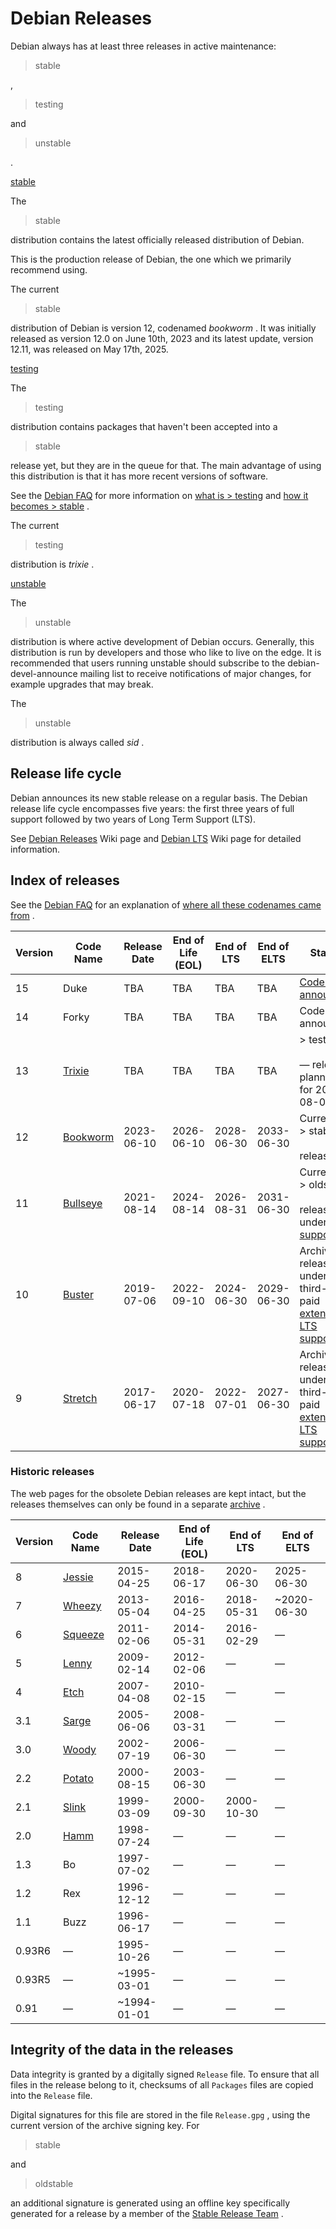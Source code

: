 Debian Releases
==========

 Debian always has at least
three releases in active maintenance:
>  stable

 ,
>  testing

 and
>  unstable

 .

[stable](https://www.debian.org/releases/stable/)

 The
>  stable

 distribution contains the latest officially released distribution of Debian.

 This is the production release of Debian, the one which we primarily recommend using.

 The current
>  stable

 distribution of Debian is version 12, codenamed  *bookworm*  .
It was initially released as version 12.0 on June 10th, 2023 and its latest update, version 12.11, was released on May 17th, 2025.

[testing](https://www.debian.org/releases/testing/)

 The
>  testing

 distribution contains packages that haven't been accepted into a
>  stable

 release yet, but they are in the queue for that. The main advantage of using this distribution is that it has more recent versions of software.

 See the [Debian FAQ](https://www.debian.org/doc/manuals/debian-faq/) for more information on [what is > testing](https://www.debian.org/doc/manuals/debian-faq/ftparchives#testing) and [how it becomes > stable](https://www.debian.org/doc/manuals/debian-faq/ftparchives#frozen) .

 The current
>  testing

 distribution is  *trixie*  .

[unstable](https://www.debian.org/releases/unstable/)

 The
>  unstable

 distribution is where active development of Debian occurs. Generally, this distribution is run by developers and those who like to live on the edge. It is recommended that users running unstable should subscribe to the debian-devel-announce mailing list to receive notifications of major changes, for example upgrades that may break.

 The
>  unstable

 distribution is always called  *sid*  .

 Release life cycle
----------

 Debian announces its new stable release on a regular basis. The Debian release life cycle encompasses five years: the first three years of full support followed by two years of Long Term Support (LTS).

 See [Debian Releases](https://wiki.debian.org/DebianReleases) Wiki page and [Debian LTS](https://wiki.debian.org/LTS) Wiki page for detailed information.

 Index of releases
----------

 See the [Debian FAQ](https://www.debian.org/doc/manuals/debian-faq/) for an explanation of [where all these codenames came from](https://www.debian.org/doc/manuals/debian-faq/ftparchives#sourceforcodenames) .

| Version|                        Code Name                       | Release Date| End of Life (EOL)| End of LTS| End of ELTS|                                                 Status                                                 |
|--------|--------------------------------------------------------|-------------|------------------|-----------|------------|--------------------------------------------------------------------------------------------------------|
|   15   |                          Duke                          |     TBA     |        TBA       |    TBA    |     TBA    |      [Codename announced](https://lists.debian.org/debian-devel-announce/2025/01/msg00004.html)      |
|   14   |                          Forky                         |     TBA     |        TBA       |    TBA    |     TBA    |                                           Codename announced                                           |
|   13   |   [Trixie](https://www.debian.org/releases/trixie/)  |     TBA     |        TBA       |    TBA    |     TBA    |                         >  testing<br/><br/> — release planned for 2025-08-09                          |
|   12   | [Bookworm](https://www.debian.org/releases/bookworm/)|  2023-06-10 |    2026-06-10    | 2028-06-30| 2033-06-30 |                                 Current<br/>>  stable<br/><br/> release                                |
|   11   | [Bullseye](https://www.debian.org/releases/bullseye/)|  2021-08-14 |    2024-08-14    | 2026-08-31| 2031-06-30 |    Current<br/>>  oldstable<br/><br/> release, under [LTS support](https://wiki.debian.org/LTS) .    |
|   10   |   [Buster](https://www.debian.org/releases/buster/)  |  2019-07-06 |    2022-09-10    | 2024-06-30| 2029-06-30 | Archived release, under third-party paid [extended LTS support](https://wiki.debian.org/LTS/Extended)|
|    9   |  [Stretch](https://www.debian.org/releases/stretch/) |  2017-06-17 |    2020-07-18    | 2022-07-01| 2027-06-30 | Archived release, under third-party paid [extended LTS support](https://wiki.debian.org/LTS/Extended)|

###  Historic releases  ###

 The web pages for the obsolete Debian releases are kept intact, but
the releases themselves can only be found in a separate [archive](https://www.debian.org/distrib/archive) .

| Version|                       Code Name                      | Release Date| End of Life (EOL)| End of LTS| End of ELTS |
|--------|------------------------------------------------------|-------------|------------------|-----------|-------------|
|    8   |  [Jessie](https://www.debian.org/releases/jessie/) |  2015-04-25 |    2018-06-17    | 2020-06-30|  2025-06-30 |
|    7   |  [Wheezy](https://www.debian.org/releases/wheezy/) |  2013-05-04 |    2016-04-25    | 2018-05-31| \~2020-06-30|
|    6   | [Squeeze](https://www.debian.org/releases/squeeze/)|  2011-02-06 |    2014-05-31    | 2016-02-29|      —      |
|    5   |   [Lenny](https://www.debian.org/releases/lenny/)  |  2009-02-14 |    2012-02-06    |     —     |      —      |
|    4   |    [Etch](https://www.debian.org/releases/etch/)   |  2007-04-08 |    2010-02-15    |     —     |      —      |
|   3.1  |   [Sarge](https://www.debian.org/releases/sarge/)  |  2005-06-06 |    2008-03-31    |     —     |      —      |
|   3.0  |   [Woody](https://www.debian.org/releases/woody/)  |  2002-07-19 |    2006-06-30    |     —     |      —      |
|   2.2  |  [Potato](https://www.debian.org/releases/potato/) |  2000-08-15 |    2003-06-30    |     —     |      —      |
|   2.1  |   [Slink](https://www.debian.org/releases/slink/)  |  1999-03-09 |    2000-09-30    | 2000-10-30|      —      |
|   2.0  |    [Hamm](https://www.debian.org/releases/hamm/)   |  1998-07-24 |         —        |     —     |      —      |
|   1.3  |                          Bo                          |  1997-07-02 |         —        |     —     |      —      |
|   1.2  |                          Rex                         |  1996-12-12 |         —        |     —     |      —      |
|   1.1  |                         Buzz                         |  1996-06-17 |         —        |     —     |      —      |
| 0.93R6 |                           —                          |  1995-10-26 |         —        |     —     |      —      |
| 0.93R5 |                           —                          | \~1995-03-01|         —        |     —     |      —      |
|  0.91  |                           —                          | \~1994-01-01|         —        |     —     |      —      |

 Integrity of the data in the releases
----------

 Data integrity is granted by a digitally signed ` Release ` file. To ensure that all files in the release belong to it, checksums of
all ` Packages ` files are copied into the ` Release ` file.

 Digital signatures for this file are stored in the file ` Release.gpg ` , using the current version of the archive signing
key. For
>  stable

 and
>  oldstable

 an additional signature is
generated using an offline key specifically generated for a release
by a member of the [Stable Release Team](https://www.debian.org/intro/organization#release-team) .

